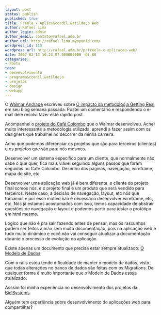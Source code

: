 ```yaml
---
layout: post
status: publish
published: true
title: Freela x Aplica&ccedil;&atilde;o Web
author: Rafael Lima
author_login: admin
author_email: contato@rafael.adm.br
author_url: http://rafael.lima.myopenid.com/
wordpress_id: 113
wordpress_url: http://rafael.adm.br/p/freela-x-aplicacao-web/
date: 2007-02-13 10:23:07.000000000 -02:00
categories:
- Posts
tags:
- desenvolvimento
- programa&ccedil;&atilde;o
- projetos
- design
- webapp
---
```

O <a href="http://fatorw.com">Walmar Andrade</a> escreveu sobre <a href="http://fatorw.com/2007/02/08/getting-real/">O impacto da metodologia Getting Real</a> em seu blog semana passada. Postei um coment&aacute;rio e respondendo o e-mail dele resolvi fazer este r&aacute;pido post.

Acompanhei o <a href="http://www.fatorw.com/index.php?s=MUF">projeto do Caf&eacute; Colombo</a> que o Walmar desenvolveu. Achei muito interessante a metodologia utilizada, aprendi a fazer assim com os designers que trabalhei no decorrer da minha carreira.

Acho que podemos diferenciar os projetos que s&atilde;o para terceiros (clientes) e os projetos que s&atilde;o para n&oacute;s mesmos.

Desenvolver um sistema espec&iacute;fico para um cliente, que normalmente n&atilde;o sabe o que quer, fica mais vi&aacute;vel seguindo alguns passos que foram seguidos no Caf&eacute; Colombo. Desenho das p&aacute;ginas, navega&ccedil;&atilde;o, wireframe, mapa do site, etc.

Desenvolver uma aplica&ccedil;&atilde;o web j&aacute; &eacute; bem diferente, o cliente do projeto final somos n&oacute;s, e o projeto final &eacute; um produto que ser&aacute; vendido para terceiros. Neste caso, a decis&atilde;o de navega&ccedil;&atilde;o, layout, etc n&oacute;s que tomamos e por esse motivo n&atilde;o &eacute; necess&aacute;rio desenvolver wireframe, etc, etc. N&oacute;s j&aacute; estamos acostumados com isso, temos capacidade de abstrair quest&otilde;es de navega&ccedil;&atilde;o e layout e podemos partir para testar o prot&oacute;tipo em html mesmo.

L&oacute;gico que n&atilde;o &eacute; pra sair fazendo antes de pensar, mas os rascunhos podem ser feitos a m&atilde;o sem muita documenta&ccedil;&atilde;o, pois na aplica&ccedil;&atilde;o web &eacute; tudo muito din&acirc;mico e voc&ecirc; n&atilde;o vai conseguir atualizar a documenta&ccedil;&atilde;o durante o processo de evolu&ccedil;&atilde;o da aplica&ccedil;&atilde;o.

Existe apenas um documento que precisa estar sempre atualizado: <a href="http://pt.wikipedia.org/wiki/Modelo_de_dados">O Modelo de Dados</a>.

Com o rails estou tendo dificuldade de manter o modelo de dados, visto que todas altera&ccedil;&otilde;es no banco de dados s&atilde;o feitas com  os Migrations. De qualquer forma &eacute; muito importante que o Modelo de Dados esteja atualizado.

Asssim foi minha experi&ecirc;ncia no desenvolvimento dos projetos da <a href="http://bielsystems.com.br">BielSystems</a>. 

Algu&eacute;m tem experi&ecirc;ncia sobre desenvolvimento de aplica&ccedil;&otilde;es web para compartilhar?
